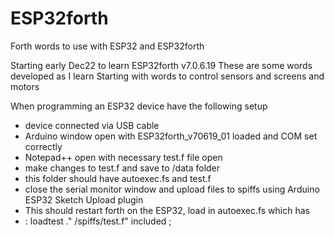 # ESP32forth
Forth words to use with ESP32 and ESP32forth

Starting early Dec22 to learn ESP32forth v7.0.6.19
These are some words developed as I learn
Starting with words to control sensors and screens and motors


When programming an ESP32 device have the following setup
- device connected via USB cable
- Arduino window open with ESP32forth_v70619_01 loaded and COM set correctly
- Notepad++ open with necessary test.f file open
- make changes to test.f and save to /data folder
- this folder should have autoexec.fs and test.f
- close the serial monitor window and upload files to spiffs using Arduino ESP32 Sketch Upload plugin
- This should restart forth on the ESP32, load in autoexec.fs which has 
-    : loadtest ." /spiffs/test.f" included ;
